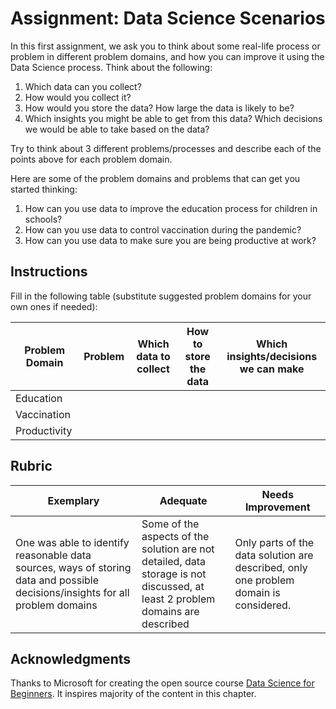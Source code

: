 # Assignment: Data Science Scenarios

In this first assignment, we ask you to think about some real-life process or problem in different problem domains, and how you can improve it using the Data Science process. Think about the following:

1. Which data can you collect?
1. How would you collect it?
1. How would you store the data? How large the data is likely to be?
1. Which insights you might be able to get from this data? Which decisions we would be able to take based on the data?

Try to think about 3 different problems/processes and describe each of the points above for each problem domain.

Here are some of the problem domains and problems that can get you started thinking:

1. How can you use data to improve the education process for children in schools?
1. How can you use data to control vaccination during the pandemic?
1. How can you use data to make sure you are being productive at work?

## Instructions

Fill in the following table (substitute suggested problem domains for your own ones if needed):

| Problem Domain | Problem | Which data to collect | How to store the data | Which insights/decisions we can make | 
|----------------|---------|-----------------------|-----------------------|--------------------------------------|
| Education | | | | |
| Vaccination | | | | |
| Productivity | | | | |

## Rubric

Exemplary | Adequate | Needs Improvement
--- | --- | -- |
One was able to identify reasonable data sources, ways of storing data and possible decisions/insights for all problem domains | Some of the aspects of the solution are not detailed, data storage is not discussed, at least 2 problem domains are described | Only parts of the data solution are described, only one problem domain is considered.

## Acknowledgments

Thanks to Microsoft for creating the open source course [Data Science for Beginners](https://github.com/microsoft/Data-Science-For-Beginners). It inspires majority of the content in this chapter.
